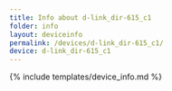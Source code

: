 ```yaml
---
title: Info about d-link_dir-615_c1
folder: info
layout: deviceinfo
permalink: /devices/d-link_dir-615_c1/
device: d-link_dir-615_c1
---
```

{% include templates/device_info.md %}
